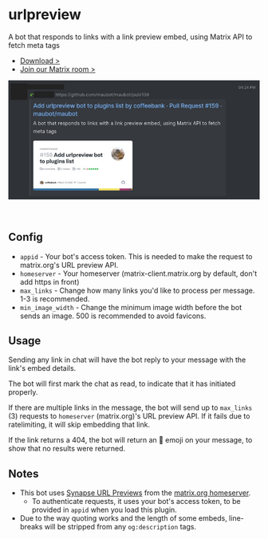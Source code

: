 # urlpreview

A bot that responds to links with a link preview embed, using Matrix API to fetch meta tags

- [Download >](releases)
- [Join our Matrix room >](../../../#readme)

![preview.jpg](preview.jpg)

<br>


## Config

- `appid` - Your bot's access token. This is needed to make the request to matrix.org's URL preview API.
- `homeserver` - Your homeserver (matrix-client.matrix.org by default, don't add https in front)
- `max_links` - Change how many links you'd like to process per message. 1-3 is recommended.
- `min_image_width` - Change the minimum image width before the bot sends an image. 500 is recommended to avoid favicons.


## Usage

Sending any link in chat will have the bot reply to your message with the link's embed details.

The bot will first mark the chat as read, to indicate that it has initiated properly.

If there are multiple links in the message, the bot will send up to `max_links` (3) requests to `homeserver` (matrix.org)'s URL preview API. If it fails due to ratelimiting, it will skip embedding that link.

If the link returns a 404, the bot will return an 💨 emoji on your message, to show that no results were returned.


## Notes

- This bot uses [Synapse URL Previews](https://matrix-org.github.io/synapse/latest/setup/installation.html?highlight=url%20previews#url-previews) from the [matrix.org homeserver](https://matrix.org/legal/terms-and-conditions/).
  - To authenticate requests, it uses your bot's access token, to be provided in `appid` when you load this plugin.
- Due to the way quoting works and the length of some embeds, line-breaks will be stripped from any `og:description` tags.
